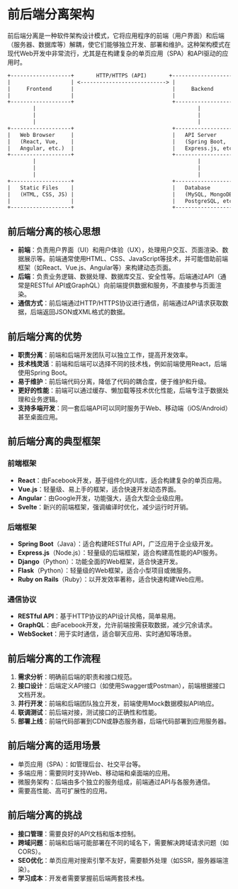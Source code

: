 # 前后端分离架构

前后端分离是一种软件架构设计模式，它将应用程序的前端（用户界面）和后端（服务器、数据库等）解耦，使它们能够独立开发、部署和维护。这种架构模式在现代Web开发中非常流行，尤其是在构建复杂的单页应用（SPA）和API驱动的应用时。

```txt
+-------------------+       HTTP/HTTPS (API)       +-------------------+
|                   | <---------------------------> |                   |
|     Frontend      |                               |     Backend       |
|                   |                               |                   |
+-------------------+                               +-------------------+
        |                                                   |
        |                                                   |
        |                                                   |
+-------------------+                               +-------------------+
|   Web Browser     |                               |   API Server      |
|   (React, Vue,    |                               |   (Spring Boot,   |
|   Angular, etc.)  |                               |   Express.js, etc.)|
+-------------------+                               +-------------------+
        |                                                   |
        |                                                   |
        |                                                   |
+-------------------+                               +-------------------+
|   Static Files    |                               |   Database        |
|   (HTML, CSS, JS) |                               |   (MySQL, MongoDB,|
|                   |                               |   PostgreSQL, etc.)|
+-------------------+                               +-------------------+
```

## 前后端分离的核心思想

- **前端**：负责用户界面（UI）和用户体验（UX），处理用户交互、页面渲染、数据展示等。前端通常使用HTML、CSS、JavaScript等技术，并可能借助前端框架（如React、Vue.js、Angular等）来构建动态页面。
- **后端**：负责业务逻辑、数据处理、数据库交互、安全性等。后端通过API（通常是RESTful API或GraphQL）向前端提供数据和服务，不直接参与页面渲染。
- **通信方式**：前后端通过HTTP/HTTPS协议进行通信，前端通过API请求获取数据，后端返回JSON或XML格式的数据。

## 前后端分离的优势

- **职责分离**：前端和后端开发团队可以独立工作，提高开发效率。
- **技术栈灵活**：前端和后端可以选择不同的技术栈，例如前端使用React，后端使用Spring Boot。
- **易于维护**：前后端代码分离，降低了代码的耦合度，便于维护和升级。
- **更好的性能**：前端可以通过缓存、懒加载等技术优化性能，后端专注于数据处理和业务逻辑。
- **支持多端开发**：同一套后端API可以同时服务于Web、移动端（iOS/Android）甚至桌面应用。

## 前后端分离的典型框架

### 前端框架

- **React**：由Facebook开发，基于组件化的UI库，适合构建复杂的单页应用。
- **Vue.js**：轻量级、易上手的框架，适合快速开发动态界面。
- **Angular**：由Google开发，功能强大，适合大型企业级应用。
- **Svelte**：新兴的前端框架，强调编译时优化，减少运行时开销。

### 后端框架

- **Spring Boot**（Java）：适合构建RESTful API，广泛应用于企业级开发。
- **Express.js**（Node.js）：轻量级的后端框架，适合构建高性能的API服务。
- **Django**（Python）：功能全面的Web框架，适合快速开发。
- **Flask**（Python）：轻量级的Web框架，适合小型项目或微服务。
- **Ruby on Rails**（Ruby）：以开发效率著称，适合快速构建Web应用。

### 通信协议

- **RESTful API**：基于HTTP协议的API设计风格，简单易用。
- **GraphQL**：由Facebook开发，允许前端按需获取数据，减少冗余请求。
- **WebSocket**：用于实时通信，适合聊天应用、实时通知等场景。

## 前后端分离的工作流程

1. **需求分析**：明确前后端的职责和接口规范。
2. **接口设计**：后端定义API接口（如使用Swagger或Postman），前端根据接口文档开发。
3. **并行开发**：前端和后端团队独立开发，前端使用Mock数据模拟API响应。
4. **联调测试**：前后端对接，测试接口的正确性和性能。
5. **部署上线**：前端代码部署到CDN或静态服务器，后端代码部署到应用服务器。

## 前后端分离的适用场景

- 单页应用（SPA）：如管理后台、社交平台等。
- 多端应用：需要同时支持Web、移动端和桌面端的应用。
- 微服务架构：后端由多个独立的服务组成，前端通过API与各服务通信。
- 需要高性能、高可扩展性的应用。

## 前后端分离的挑战

- **接口管理**：需要良好的API文档和版本控制。
- **跨域问题**：前端和后端可能部署在不同的域名下，需要解决跨域请求问题（如CORS）。
- **SEO优化**：单页应用对搜索引擎不友好，需要额外处理（如SSR，服务器端渲染）。
- **学习成本**：开发者需要掌握前后端两套技术栈。